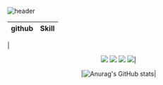 ![header](https://capsule-render.vercel.app/api?type=rect&color=gradient&height=300&section=header&text=WELCOME!%20I'M%20DDOO&fontSize=50)

|github| Skill|
|-----|-----|

|<div align="center">
	<img src="https://img.shields.io/badge/Python-3776AB?style=flat&logo=Python&logoColor=white" />
	<img src="https://img.shields.io/badge/Opencv-5C3EE8?style=flat&logo=Opencv&logoColor=white" />
	<img src="https://img.shields.io/badge/TensorFlow-FF6F00?style=flat&logo=TensorFlow&logoColor=white" />
	<img src="https://img.shields.io/badge/C++-00599C?style=flat&logo=C++&logoColor=white" />|	

|![Anurag's GitHub stats](https://github-readme-stats.vercel.app/api?username=ddoo0922&show_icons=true&theme=dracula)| 
</div>












<!--
**ddoo0922/ddoo0922** is a ✨ _special_ ✨ repository because its `README.md` (this file) appears on your GitHub profile.

Here are some ideas to get you started:

- 🔭 I’m currently working on ...
- 🌱 I’m currently learning ...
- 👯 I’m looking to collaborate on ...
- 🤔 I’m looking for help with ...
- 💬 Ask me about ...
- 📫 How to reach me: ...
- 😄 Pronouns: ...
- ⚡ Fun fact: ...
-->
